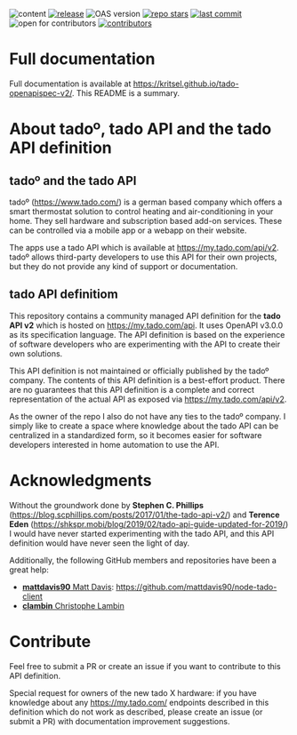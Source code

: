 ![content](https://img.shields.io/badge/content-tado_API_definition-blue)
[![release](https://img.shields.io/github/v/release/kritsel/tado-openapispec-v2)](https://github.com/kritsel/tado-openapispec-v2/releases)
![OAS version](https://img.shields.io/badge/open_api_version-3.0.0-blue)
[![repo stars](https://img.shields.io/github/stars/kritsel/tado-openapispec-v2?style=plastic)](https://github.com/kritsel/tado-openapispec-v2/stargazers)
[![last commit](https://img.shields.io/github/last-commit/kritsel/tado-openapispec-v2)](https://github.com/kritsel/tado-openapispec-v2/commits/main/)
![open for contributors](https://img.shields.io/badge/open_for_contributors-yes-blue)
[![contributors](https://img.shields.io/github/contributors/kritsel/tado-openapispec-v2)](https://github.com/kritsel/tado-openapispec-v2/graphs/contributors)

# Full documentation

Full documentation is available at https://kritsel.github.io/tado-openapispec-v2/.
This README is a summary.

# About tado&ordm;, tado API and the tado API definition

## tado&ordm; and the tado API

tado&ordm; (https://www.tado.com/) is a german based company which offers a smart thermostat solution
to control heating and air-conditioning in your home.
They sell hardware and subscription based add-on services.
These can be controlled via a mobile app or a webapp on their website.

The apps use a tado API which is available at https://my.tado.com/api/v2.
tado&ordm; allows third-party developers to use this API for their own projects,
but they do not provide any kind of support or documentation.

## tado API definitiom

This repository contains a community managed API definition for the
**tado API v2** which is hosted on https://my.tado.com/api. It uses OpenAPI v3.0.0 as its specification language.
The API definition is based on the experience of software developers who are experimenting
with the API to create their own solutions.

This API definition is not maintained or officially published by the tado&ordm; company.
The contents of this API definition is a best-effort product.
There are no guarantees that this API definition is a complete and
correct representation of the actual API as exposed via https://my.tado.com/api/v2.

As the owner of the repo I also do not have any ties to the tado&ordm; company.
I simply like to create a space where knowledge about the tado API can be centralized in a standardized form,
so it becomes easier for software developers interested in home automation to use the API.


# Acknowledgments
Without the groundwork done by **Stephen C. Phillips** 
(https://blog.scphillips.com/posts/2017/01/the-tado-api-v2/)
and **Terence Eden** (https://shkspr.mobi/blog/2019/02/tado-api-guide-updated-for-2019/)
I would have never started experimenting with the tado API,
and this API definition would have never seen the light of day.

Additionally, the following GitHub members and repositories have been a great help:
 * [**mattdavis90** Matt Davis](https://github.com/mattdavis90): https://github.com/mattdavis90/node-tado-client
 * [**clambin** Christophe Lambin](https://github.com/clambin)


# Contribute
Feel free to submit a PR or create an issue if you want to contribute to this
API definition.

Special request for owners of the new tado X hardware: if you have knowledge about any https://my.tado.com/ endpoints
described in this definition which do not work as described, please create an issue (or submit a PR) with
documentation improvement suggestions.